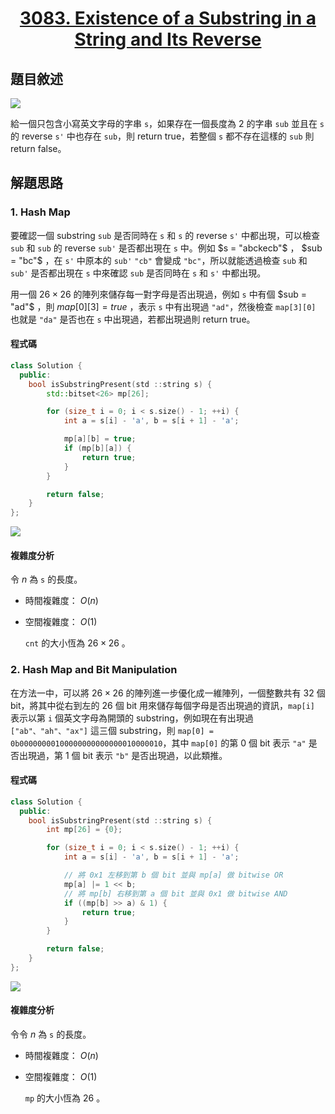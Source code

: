 # <center> [3083. Existence of a Substring in a String and Its Reverse](https://leetcode.com/problems/existence-of-a-substring-in-a-string-and-its-reverse/description/) </center>

## 題目敘述

[![](https://i.imgur.com/00HhQIq.png)](https://i.imgur.com/00HhQIq.png)

給一個只包含小寫英文字母的字串 `s`，如果存在一個長度為 2 的字串 `sub` 並且在 `s` 的 reverse `s'` 中也存在 `sub`，則 return true，若整個 `s` 都不存在這樣的 `sub` 則 return false。

## 解題思路

### 1. Hash Map

要確認一個 substring `sub` 是否同時在 `s` 和 `s` 的 reverse `s'` 中都出現，可以檢查 `sub` 和 `sub` 的 reverse `sub'` 是否都出現在 `s` 中。例如 $s = "abckecb"$ ， $sub = "bc"$ ，在 `s'` 中原本的 `sub'` `"cb"` 會變成 `"bc"`，所以就能透過檢查 `sub` 和 `sub'` 是否都出現在 `s` 中來確認 `sub` 是否同時在 `s` 和 `s'` 中都出現。

用一個 $26 \times 26$ 的陣列來儲存每一對字母是否出現過，例如 `s` 中有個 $sub = "ad"$ ，則 $map[0][3] = true$ ，表示 `s` 中有出現過 `"ad"`，然後檢查 `map[3][0]` 也就是 `"da"` 是否也在 `s` 中出現過，若都出現過則 return true。

#### 程式碼

```cpp {.line-numbers}
class Solution {
  public:
    bool isSubstringPresent(std ::string s) {
        std::bitset<26> mp[26];

        for (size_t i = 0; i < s.size() - 1; ++i) {
            int a = s[i] - 'a', b = s[i + 1] - 'a';

            mp[a][b] = true;
            if (mp[b][a]) {
                return true;
            }
        }

        return false;
    }
};
```

[![](https://i.imgur.com/mja7pjI.png)](https://i.imgur.com/mja7pjI.png)

#### 複雜度分析

令 $n$ 為 `s` 的長度。

- 時間複雜度： $O(n)$

- 空間複雜度： $O(1)$

    `cnt` 的大小恆為 $26 \times 26$ 。

### 2. Hash Map and Bit Manipulation

在方法一中，可以將 $26 \times 26$ 的陣列進一步優化成一維陣列，一個整數共有 32 個 bit，將其中從右到左的 26 個 bit 用來儲存每個字母是否出現過的資訊，`map[i]` 表示以第 `i` 個英文字母為開頭的 substring，例如現在有出現過 `["ab"、"ah"、"ax"]` 這三個 substring，則 `map[0] = 0b00000000100000000000000010000010`，其中 `map[0]` 的第 0 個 bit 表示 `"a"` 是否出現過，第 1 個 bit 表示 `"b"` 是否出現過，以此類推。

#### 程式碼

```cpp {.line-numbers}
class Solution {
  public:
    bool isSubstringPresent(std ::string s) {
        int mp[26] = {0};

        for (size_t i = 0; i < s.size() - 1; ++i) {
            int a = s[i] - 'a', b = s[i + 1] - 'a';

            // 將 0x1 左移到第 b 個 bit 並與 mp[a] 做 bitwise OR
            mp[a] |= 1 << b;
            // 將 mp[b] 右移到第 a 個 bit 並與 0x1 做 bitwise AND
            if ((mp[b] >> a) & 1) {
                return true;
            }
        }

        return false;
    }
};
```

[![](https://i.imgur.com/BPzWwc8.png)](https://i.imgur.com/BPzWwc8.png)

#### 複雜度分析

令令 $n$ 為 `s` 的長度。

- 時間複雜度： $O(n)$

- 空間複雜度： $O(1)$

    `mp` 的大小恆為 $26$ 。
